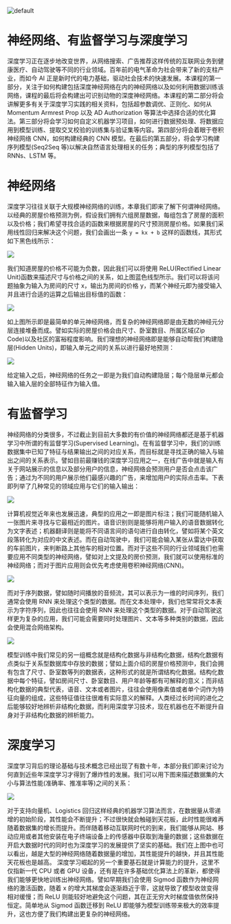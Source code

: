 ![default](https://user-images.githubusercontent.com/5803001/44629091-c0c56180-a97c-11e8-8aff-52d51a8aec1f.jpg)

# 神经网络、有监督学习与深度学习

深度学习正在逐步地改变世界，从网络搜索、广告推荐这样传统的互联网业务到健康医疗、自动驾驶等不同的行业领域。百年前的电气革命为社会带来了新的支柱产业，而如今 AI 正是新时代的电力基础，驱动社会技术的快速发展。本课程的第一部分，关注于如何构建包括深度神经网络在内的神经网络以及如何利用数据训练该网络，课程的最后将会构建出可识别动物的深度神经网络。本课程的第二部分将会讲解更多有关于深度学习实践的相关资料，包括超参数调优、正则化、如何从 Momentum Armrest Prop 以及 AD Authorization 等算法中选择合适的优化算法。第三部分将会学习如何自定义机器学习项目，如何进行数据预处理、将数据应用到模型训练、提取交叉校验的训练集与验证集等内容。第四部分将会着眼于卷积神经网络 CNN，如何构建经典的 CNN 模型。在最后的第五部分，将会学习构建序列模型(Seq2Seq 等)以解决自然语言处理相关的任务；典型的序列模型包括了 RNNs、LSTM 等。

# 神经网络

深度学习往往关联于大规模神经网络的训练，本章我们即来了解下何谓神经网络。以经典的房屋价格预测为例，假设我们拥有六组房屋数据，每组包含了房屋的面积以及价格；我们希望寻找合适的函数来根据房屋的尺寸预测房屋价格。如果我们采用线性回归来解决这个问题，我们会画出一条 `y = kx + b` 这样的函数线，其形式如下黑色线所示：

![](https://coding.net/u/hoteam/p/Cache/git/raw/master/2017/8/1/WX20170812-212417.png)

我们知道房屋的价格不可能为负数，因此我们可以将使用 ReLU(Rectified Linear Unit)函数来描述尺寸与价格之间的关系，如上图蓝色线型所示。我们可以将该问题抽象为输入为房间的尺寸 x，输出为房间的价格 y，而某个神经元即为接受输入并且进行合适的运算之后输出目标值的函数：

![](https://coding.net/u/hoteam/p/Cache/git/raw/master/2017/8/1/WX20170812-213012.png)

如上图所示即是最简单的单元神经网络，而复杂的神经网络即是由无数的神经元分层连接堆叠而成。譬如实际的房屋价格会由尺寸、卧室数目、所属区域(Zip Code)以及社区的富裕程度影响。我们理想的神经网络即是能够自动帮我们构建隐层(Hidden Units)，即输入单元之间的关系以进行最好地预测：

![](https://coding.net/u/hoteam/p/Cache/git/raw/master/2017/8/1/WX20170812-213401.png)

给定输入之后，神经网络的任务之一即是为我们自动构建隐层；每个隐层单元都会输入输入层的全部特征作为输入值。

# 有监督学习

神经网络的分类很多，不过截止到目前大多数的有价值的神经网络都还是基于机器学习中所谓的有监督学习(Supervised Learning)。在有监督学习中，我们的训练数据集中已知了特征与结果输出之间的对应关系，而目标就是寻找正确的输入与输出之间的关系表示。譬如目前最赚钱的深度学习应用之一，在线广告中就是输入有关于网站展示的信息以及部分用户的信息，神经网络会预测用户是否会点击该广告；通过为不同的用户展示他们最感兴趣的广告，来增加用户的实际点击率。下表即列举了几种常见的领域应用与它们的输入输出：

![](https://coding.net/u/hoteam/p/Cache/git/raw/master/2017/8/1/WX20170812-214819.png)

计算机视觉近年来也发展迅速，典型的应用之一即是图片标注；我们可能随机输入一张图片来寻找与它最相近的图片。语音识别则是能够将用户输入的语音数据转化为文字表述；机器翻译则是能将不同语言间的语句进行自由转化，譬如将某个英文段落转化为对应的中文表述。而在自动驾驶中，我们可能会输入某张从雷达中获取的车前图片，来判断路上其他车的相对位置。而对于这些不同的行业领域我们也需要应用不同类型的神经网络，譬如对上文提及的房价预测，我们就可以使用标准的神经网络；而对于图片应用则会优先考虑使用卷积神经网络(CNN)。

![](https://coding.net/u/hoteam/p/Cache/git/raw/master/2017/8/1/WX20170812-215539.png)

而对于序列数据，譬如随时间播放的音频流，其可以表示为一维的时间序列，我们通常会使用 RNN 来处理这个类型的数据。而在文本处理中，我们也常常将文本表示为字符序列，因此也往往会使用 RNN 来处理这个类型的数据。对于自动驾驶这样更为复杂的应用，我们可能会需要同时处理图片、文本等多种类别的数据，因此会使用混合网络架构。

![](https://coding.net/u/hoteam/p/Cache/git/raw/master/2017/8/1/WX20170812-215559.png)

模型训练中我们常见的另一组概念就是结构化数据与非结构化数据，结构化数据有点类似于关系型数据库中存放的数据；譬如上面介绍的房屋价格预测中，我们会拥有包含了尺寸、卧室数等列的数据表，这种形式的就是所谓结构化数据。结构化数据中每个特征，譬如房间尺寸、卧室数目、用户年龄等都有可解释的意义；而非结构化数据的典型代表，语音、文本或者图片，往往会使用像素值或者单个词作为特征向量的组成，这些特征值往往很难有实际意义的解释。人类经过长时间的进化之后能够较好地辨析非结构化数据，而利用深度学习技术，现在机器也在不断提升自身对于非结构化数据的辨析能力。

# 深度学习

深度学习背后的理论基础与技术概念已经出现了有数十年，本部分我们即来讨论为何直到近些年深度学习才得到了爆炸性的发展。我们可以用下图来描述数据集的大小与算法性能(准确率、推准率等)之间的关系：

![](https://coding.net/u/hoteam/p/Cache/git/raw/master/2017/8/1/QQ20170813-115311.png)

对于支持向量机、Logistics 回归这样经典的机器学习算法而言，在数据量从零递增的初始阶段，其性能会不断提升；不过很快就会触碰到天花板，此时性能很难再随着数据集的增长而提升。而伴随着移动互联网时代的到来，我们能够从网站、移动应用或者其他安装在电子终端设备上的传感器中获取到海量的数据；这些数据在开启大数据时代的同时也为深度学习的发展提供了坚实的基础。我们在上图中也可以看出，越是大型的神经网络随着数据量的增加，其性能提升的越快，并且其性能天花板也是越高。
深度学习崛起的另一个重要基石就是计算能力的提升，这里不仅指新一代 CPU 或者 GPU 设备，还有是在许多基础优化算法上的革新，都使得我们能够更快地训练出神经网络。譬如早期我们会使用 Sigmod 函数作为神经网络的激活函数，随着 x 的增大其梯度会逐渐趋近于零，这就导致了模型收敛变得相对缓慢；而 ReLU 则能较好地避免这个问题，其在正无穷大时梯度值依然保持恒定。简单地从 Sigmod 函数迁移到 ReLU 即能够为模型训练带来极大的效率提升，这也方便了我们构建出更复杂的神经网络。
